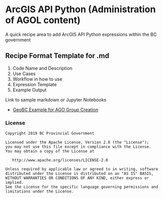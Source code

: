 # ArcGIS API Python (Administration of AGOL content)

A quick recipe area to add ArcGIS API Python expressions within the BC government


## Recipe Format Template for .md

1. Code Name and Description
2. Use Cases
3. Workflow in how to use
4. Expression Template
5. Example Output

Link to sample markdown or Jupyter Notebooks

<!-- *Remarked out sample of how to provide a link to programming folders or markdown

* [GeoBC_DSS_AGO_Group_Creation_Updated](GeoBC_DSS_AGO_Group_Creation_Updated.md)

-->
* [GeoBC Example for AGO Group Creation](GeoBC_DSS_AGO_Group_Creation_Updated.ipynb)  
### License
    Copyright 2019 BC Provincial Government

    Licensed under the Apache License, Version 2.0 (the "License");
    you may not use this file except in compliance with the License.
    You may obtain a copy of the License at

       http://www.apache.org/licenses/LICENSE-2.0

    Unless required by applicable law or agreed to in writing, software
    distributed under the License is distributed on an "AS IS" BASIS,
    WITHOUT WARRANTIES OR CONDITIONS OF ANY KIND, either express or implied.
    See the License for the specific language governing permissions and
    limitations under the License.
